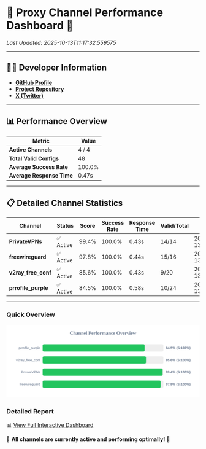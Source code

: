 # 🌟 Proxy Channel Performance Dashboard 🌟

_Last Updated: 2025-10-13T11:17:32.559575_

---

## 👩‍💻 Developer Information

- **[GitHub Profile](https://github.com/4n0nymou3)**  
- **[Project Repository](https://github.com/4n0nymou3/multi-proxy-config-fetcher)**  
- **[X (Twitter)](https://x.com/4n0nymou3)**  

---

## 📊 Performance Overview

| Metric                | Value       |
|-----------------------|-------------|
| **Active Channels**   | 4 / 4       |
| **Total Valid Configs** | 48          |
| **Average Success Rate** | 100.0%      |
| **Average Response Time** | 0.47s       |

---

## 📋 Detailed Channel Statistics

| Channel          | Status     | Score  | Success Rate | Response Time | Valid/Total | Last Success               |
|------------------|------------|--------|--------------|---------------|-------------|----------------------------|
| **PrivateVPNs**  | ✅ Active  | 99.4%  | 100.0% | 0.43s         | 14/14       | 2025-10-13T11:17:32.094065 |
| **freewireguard**  | ✅ Active  | 97.8%  | 100.0% | 0.44s         | 15/16       | 2025-10-13T11:17:32.557643 |
| **v2ray_free_conf**  | ✅ Active  | 85.6%  | 100.0% | 0.43s         | 9/20       | 2025-10-13T11:17:31.623211 |
| **prrofile_purple**  | ✅ Active  | 84.5%  | 100.0% | 0.58s         | 10/24       | 2025-10-13T11:17:31.125240 |

---

### Quick Overview
<div align="center">
  <a href="https://raw.githubusercontent.com/nullluser/NullRepo/refs/heads/main/assets/channel_stats_chart.svg">
    <img src="https://raw.githubusercontent.com/nullluser/NullRepo/refs/heads/main/assets/channel_stats_chart.svg" alt="Source Performance Statistics" width="800">
  </a>
</div>

### Detailed Report
📊 [View Full Interactive Dashboard](https://htmlpreview.github.io/?https://github.com/nullluser/NullRepo/blob/main/assets/performance_report.html)

🎉 **All channels are currently active and performing optimally!** 🎉
